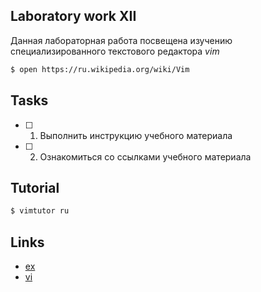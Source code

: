 ## Laboratory work XII

Данная лабораторная работа посвещена изучению специализированного текстового редактора *vim*

```bash
$ open https://ru.wikipedia.org/wiki/Vim
```

## Tasks

- [ ] 1. Выполнить инструкцию учебного материала
- [ ] 2. Ознакомиться со ссылками учебного материала

## Tutorial

```bash
$ vimtutor ru
```

## Links

- [ex](https://en.wikipedia.org/wiki/Ex_(text_editor))
- [vi](https://en.wikipedia.org/wiki/Vi)
